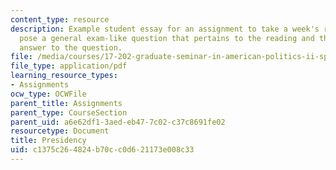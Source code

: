 ```yaml
---
content_type: resource
description: Example student essay for an assignment to take a week's readings and
  pose a general exam-like question that pertains to the reading and then write an
  answer to the question.
file: /media/courses/17-202-graduate-seminar-in-american-politics-ii-spring-2010/c1375c264824b70cc0d621173e008c33_MIT17_202S10_Presidency_es.pdf
file_type: application/pdf
learning_resource_types:
- Assignments
ocw_type: OCWFile
parent_title: Assignments
parent_type: CourseSection
parent_uid: a6e62df1-3aed-eb47-7c02-c37c8691fe02
resourcetype: Document
title: Presidency
uid: c1375c26-4824-b70c-c0d6-21173e008c33
---
```

